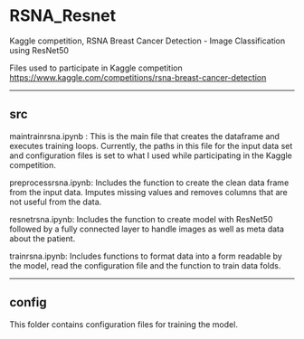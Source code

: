 # RSNA_Resnet
Kaggle competition, RSNA Breast Cancer Detection - Image Classification using ResNet50

Files used to participate in Kaggle competition https://www.kaggle.com/competitions/rsna-breast-cancer-detection

---------
src 
---------

maintrainrsna.ipynb : This is the main file that creates the dataframe and executes training loops. Currently, the paths in this file for the input data set and configuration files is set to what I used while participating in the Kaggle competition.   

preprocessrsna.ipynb: Includes the function to create the clean data frame from the input data. Imputes missing values and removes columns that are not useful from the data. 

resnetrsna.ipynb: Includes the function to create model with ResNet50 followed by a fully connected layer to handle images as well as meta data about the patient.

trainrsna.ipynb: Includes functions to format data into a form readable by the model, read the configuration file and the function to train data folds. 


--------
config
--------

This folder contains configuration files for training the model. 
